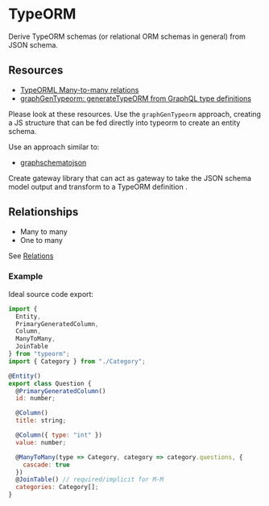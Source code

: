 # TypeORM

Derive TypeORM schemas (or relational ORM schemas in general) from JSON schema.

## Resources

- [TypeORML Many-to-many relations](https://github.com/typeorm/typeorm/blob/master/docs/many-to-many-relations.md)
- [graphGenTypeorm: generateTypeORM from GraphQL type definitions](https://github.com/jjwtay/graphGenTypeorm)

Please look at these resources. Use the `graphGenTypeorm` approach, creating a JS structure that can be fed directly into typeorm to create an entity schema.

Use an approach similar to:

- [graphschematojson](https://github.com/kristianmandrup/graphSchemaToJson)

Create gateway library that can act as gateway to take the JSON schema model output and transform to a TypeORM definition .

## Relationships

- Many to many
- One to many

See [Relations](./Relations.md)

### Example

Ideal source code export:

```js
import {
  Entity,
  PrimaryGeneratedColumn,
  Column,
  ManyToMany,
  JoinTable
} from "typeorm";
import { Category } from "./Category";

@Entity()
export class Question {
  @PrimaryGeneratedColumn()
  id: number;

  @Column()
  title: string;

  @Column({ type: "int" })
  value: number;

  @ManyToMany(type => Category, category => category.questions, {
    cascade: true
  })
  @JoinTable() // required/implicit for M-M
  categories: Category[];
}
```
